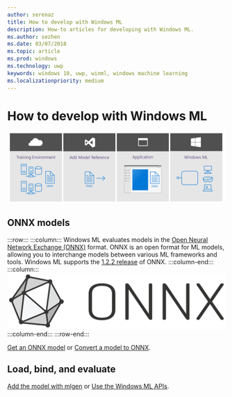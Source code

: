 ```yaml
---
author: serenaz
title: How to develop with Windows ML
description: How-to articles for developing with Windows ML.
ms.author: sezhen
ms.date: 03/07/2018
ms.topic: article
ms.prod: windows
ms.technology: uwp
keywords: windows 10, uwp, winml, windows machine learning
ms.localizationpriority: medium
---
```


# How to develop with Windows ML

![windows ML developer flow](images/winmlstory.png)

## ONNX models

:::row:::
    :::column:::
       Windows ML evaluates models in the [Open Neural Network Exchange (ONNX)](https://onnx.ai) format. ONNX is an open format for ML models, allowing you to interchange models between various ML frameworks and tools. Windows ML supports the [1.2.2 release](https://github.com/onnx/onnx/tree/rel-1.2.2) of ONNX.
    :::column-end:::
    :::column:::
        ![ONNX](images/onnx.png)
    :::column-end:::
:::row-end:::

[Get an ONNX model](get-onnx-model.md) or [Convert a model to ONNX](conversion-samples.md).

## Load, bind, and evaluate

[Add the model with mlgen](mlgen.md) or [Use the Windows ML APIs](winml-api.md).